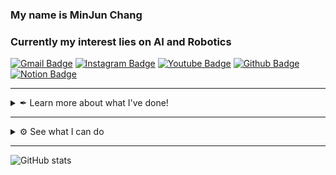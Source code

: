 ### My name is MinJun Chang
### Currently my interest lies on AI and Robotics

[![Gmail Badge](https://img.shields.io/badge/Gmail-d14836?style=flat-square&logo=Gmail&logoColor=white&link=mailto:pawpaw0427@gmail.com)](mailto:pawpaw0427@gmail.com)
[![Instagram Badge](https://img.shields.io/badge/Instagram-%23E4405F?style=flat-square&logo=Instagram&logoColor=white&link=https://www.instagram.com/jadelaw2876/)](https://www.instagram.com/jadelaw2876/)
[![Youtube Badge](https://img.shields.io/badge/YouTube-%23FF0000?style=flat-square&logo=YouTube&logoColor=white&link=https://www.youtube.com/channel/UC6fZzX5dYDrA0Ah8QvCmeug)](https://www.youtube.com/channel/UC6fZzX5dYDrA0Ah8QvCmeug)
[![Github Badge](https://img.shields.io/badge/-Github-%23181717?style=flat-square&logo=github&link=https://github.com/wkdalswns0427)](https://github.com/wkdalswns0427)
[![Notion Badge](https://img.shields.io/badge/-Notion-%23000000?style=flat-square&logo=Notion&link=https://checker-manatee-fb6.notion.site/97310e3bac8b45d88724a565b18b0197)](https://checker-manatee-fb6.notion.site/s-Notion-29f98f3664ff45adaaaa882dc97013fb)

---
<details>
<summary> ✒ Learn more about what I've done! </summary>
  
### 🎓 Education

* Undergraduate: [**Yonsei University** College of Enginneing, Deparment of Mechanical Engineering](https://me.yonsei.ac.kr/me/index.do), Seoul. `2019.3. ~ Present`

### 🎪 Academy

- [RoboIn(Yonsei Univ. Robot Conference)](https://youtube.com/c/RoboinYonseiUniversity) `2020.04. ~ Present`
    
    (President `2021.07. ~ 2022.08` )
* [YAI(Yonsei Univ. AI Conference)](https://m.facebook.com/yonseiAI/) `2022.01. ~ Present`
* [Hwalchun(Yonsei Univ. College of Engineering Band)](https://hwalchun.fandom.com/ko/wiki/%EB%8C%80%EB%AC%B8) Guitar `2019.03. ~ 2022.02`

### 🔬 Research Experinece

* **[BioMedical & Energy System Lab](https://sites.google.com/a/bmesyonsei.com/bmeslab/)**, `2020.01. ~ 2020.02.`
* **[Mechanobiology & Soft Materials Lab](http://leelab.yonsei.ac.kr/)**, `2020.07. ~ 2021.06.`

### 💻 Work Experience

* **[Alsemy](https://www.alsemy.com/)**, Intern, `2021.06. ~ 2021.08.`
* **[Toy's Myth](http://www.toysmyth.com/)**, Embeded Engineer, `2022.02. ~ 2022.10.`
* **[DRIMAES](https://drimaes.com/)**, Embedded SW Engineer, `2022.10. ~ Present`

### ⚙ Project Experience

### MCU based(Arduino, ESP32) : C, C++

- **고요샘(GoyoSaem) : A device that controls the amount of light in response to sound**, `2019.03. ~ 2019.12.`
- **Quadrupedal Robot with PID Control**, `2020.07. ~ 2020.09.`
- **[ZMR250 drone](https://github.com/wkdalswns0427/ZMR250_drone)**, `2021.10. ~ 2021.12.`[(video)](https://www.youtube.com/watch?v=QdEd7_wRPp0&t=12s)
- **[WT901, HWT905(Wit-motion) gyroscope RS485 communication firmware](https://github.com/wkdalswns0427/WIT_Motion_gyroscope)**, `2022.04.`
- **[Leafeon Project](https://github.com/wkdalswns0427/LeafeonRTOS) : RTOS based indoor IoT system**, `2022.12. ~ ongoing`

### SBC based : C, Python, C++ 

- **Theo Jansen Mechanism Walking Line Tracing Robot**, `2020.07. ~ 2020.08.`
- **Subtalar Joint Axis Position Locator(in association with Yonsei PED)**, `2020.03. ~ 2020.11.`
- **[Compensation Box](https://www.youtube.com/watch?v=bn3E7PXLIBw&list=PLGyiRBJQ9X_u_dl6LDEFkKkryKGEGHRKc)**, `2020.12. ~ 2021.01.`
- **[DC Motor PID controller](https://github.com/wkdalswns0427/PID_Control_Encoder)**, `2021.10. ~ 2021.11`
- **[ACUOUS(automatic-continuous urine output & urinanalysis system)](https://youtu.be/z2-fFQq6GeI)**, `2020.05. ~ 2020.12.`
- **[Spot Micro Walking Robot](https://github.com/wkdalswns0427/spot_micro_project)**, `2021.10. ~ Present`

### Software & Web : Python, Javascript, HTML5, CSS3

* **[Eye Tuner](https://github.com/wkdalswns0427/Eye-Tuner)**: Personalized Digital Reading Program, `2021.02. ~ 2021.11.`
* **[Spine Segmentation with Pytorch](https://github.com/wkdalswns0427/Spine-Segmentation-with-Pytorch-Modified-UNet)**, `2021.10. ~ 2021.12.`

### 🏆 Awards

* YonseiXNexon Creative Platform **Excellence Award** `2019`
* IHEI Summer Workstation - ACUOUS **Excellence Award** `2020`
* [EDISON Coptuper Aided Design Competition](https://cfd.edison.re.kr/web/challenge/10th_design) **Top 8** `2020`
* [KU Medical Hackathon](http://biosku.konkuk.ac.kr/medical/main/main.php) **Excellence Award** `2020`
* Yonsei IHEI Workstation, **Impact Solution Award** `2021`
* [MEDICAL HACK 2021](https://www.all-con.co.kr/uni_contest/467239) **Excellence Award** `2021`
* [Hanium Competition](http://www.hanium.or.kr/) **Selection** `2021`
* IHEI Show Off Festa2 **Best Choice Award** `2021`
* 2022 Autonomous Driving Robot Race **Grand Prize** `2022`
</details>

---
<details>
<summary> ⚙ See what I can do </summary>
  
### 🛠 Capable of...

#### Languages
[![Python](https://img.shields.io/badge/PYTHON-3776AB.svg?&style=for-the-badge&logo=python&logoColor=white)](#Langauges)
[![C](https://img.shields.io/badge/C-00599C?style=for-the-badge&logo=c&logoColor=white)](#Langauges)
[![C++](https://img.shields.io/badge/C%2B%2B-00599C?style=for-the-badge&logo=c%2B%2B&logoColor=white)](#Langauges)
[![HTML5](https://img.shields.io/badge/HTML5-E34F26.svg?&style=for-the-badge&logo=html5&logoColor=white)](#Langauges)
[![CSS3](https://img.shields.io/badge/CSS3-%231572B6.svg?&style=for-the-badge&logo=css3&logoColor=white)](#Langauges)
[![JavaScript](https://img.shields.io/badge/JAVASCRIPT-F7DF1E.svg?&style=for-the-badge&logo=javascript&logoColor=323330)](#Langauges)

#### Libraries & Frameworks
[![PyTorch](https://img.shields.io/badge/PyTorch-%23EE4C2C.svg?style=for-the-badge&logo=PyTorch&logoColor=white)](#Libraries--Frameworks)
[![OpenCV](https://img.shields.io/badge/opencv-%23white.svg?style=for-the-badge&logo=opencv&logoColor=white)](#Libraries--Frameworks)
[![Flask](https://img.shields.io/badge/Flask-000000?style=for-the-badge&logo=flask&logoColor=white)](#Libraries--Frameworks)
[![ROS-melodic](https://img.shields.io/badge/-ROS1--melodic-%2322314E?style=for-the-badge&logo=ROS&logoColor=white)](#Libraries--Frameworks)
[![ROS-dashing](https://img.shields.io/badge/-ROS2--dashing-%2322314E?style=for-the-badge&logo=ROS&logoColor=white)](#Libraries--Frameworks)

#### Skills
[![Linux](https://img.shields.io/badge/LINUX-FCC624?style=for-the-badge&logo=linux&logoColor=white)](#Skills)
[![Ubuntu](https://img.shields.io/badge/-Ubuntu-%23E95420?style=for-the-badge&logo=Ubuntu&logoColor=white)](#Skills)
[![Git](https://img.shields.io/badge/GIT-%23F05033.svg?&style=for-the-badge&logo=git&logoColor=white)](#Skills)
[![GitHub](https://img.shields.io/badge/GITHUB-121011.svg?&style=for-the-badge&logo=github&logoColor=white)](#Skills)
[![Adobe Premiere Pro](https://img.shields.io/badge/Adobe%20Premiere%20Pro-9999FF.svg?style=for-the-badge&logo=Adobe%20Premiere%20Pro&logoColor=white)](#Skills)
[![Adobe Photoshop](https://img.shields.io/badge/adobephotoshop-%2331A8FF.svg?style=for-the-badge&logo=adobephotoshop&logoColor=white)](#Skills)
[![Adobe Illustrator](https://img.shields.io/badge/-ADOBE%20ILLUSTRATOR-%23FF9A00.svg?style=for-the-badge&logo=adobeillustrator&logoColor=white)](#Skills)
[![Autodesk Inventor](https://img.shields.io/badge/-Autodesk%20Inventor-%230696D7.svg?style=for-the-badge&logo=autodesk&logoColor=white)](#Skills)
[![Solidworks](https://img.shields.io/badge/-Solidworks-%23FF0000?style=for-the-badge&logo=dassaultsystemes&logoColor=white)](#Skills)
</details>

---
![GitHub stats](https://github-readme-stats.vercel.app/api?username=wkdalswns0427&show_icons=true&theme=radical)

